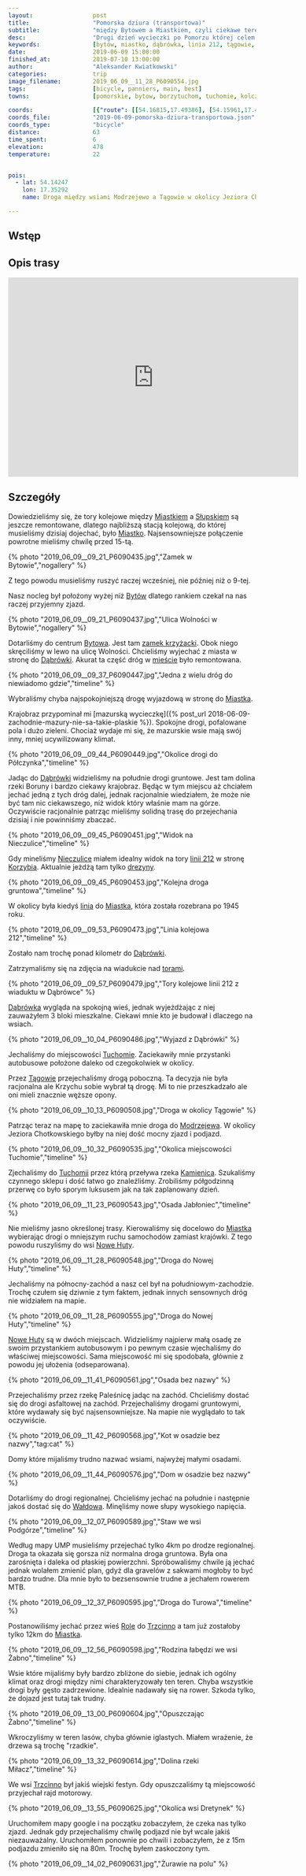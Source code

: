 ```yaml
---
layout:                 post
title:                  "Pomorska dziura (transportowa)"
subtitle:               "między Bytowem a Miastkiem, czyli ciekawe tereny na rower ze zniechęcającym dojazdem"
desc:                   "Drugi dzień wycieczki po Pomorzu której celem było poznanie kolejnej mało popularnej części Polski. Nie ma tu dobrego połączenia kolejowego, większość kieruje się na pobliskie Kaszuby albo nad Morze Bałtyckie. Ostatecznie zobaczyłem fragment tego co chciałem i będę musiał tutaj jeszcze przyjechać z bardziej zaplanowaną trasą rowerową."
keywords:               [bytów, miastko, dąbrówka, linia 212, tągowie, tuchomie, trzcinno, żabno, lasy, pomorskie, odludzie]
date:                   2019-06-09 15:00:00
finished_at:            2019-07-10 13:00:00
author:                 "Aleksander Kwiatkowski"
categories:             trip
image_filename:         2019_06_09__11_28_P6090554.jpg
tags:                   [bicycle, panniers, main, best]
towns:                  [pomorskie, bytow, borzytuchom, tuchomie, kolczyglowy, miastko, trzebielino]

coords:                 [{"route": [[54.16815,17.49386], [54.15961,17.43086], [54.16584,17.41009], [54.13317,17.36357], [54.10882,17.32803], [54.12210,17.29439], [54.10902,17.22744], [54.07852,17.21336], [54.07811,17.20032], [54.11254,17.14676], [54.10399,17.12977], [54.08657,17.13577], [54.09040,17.06780], [54.07550,17.06797], [54.02904,17.00977], [54.00160,16.98076], [53.99696,16.96634]], "type": "bicycle"}]
coords_file:            "2019-06-09-pomorska-dziura-transportowa.json"
coords_type:            "bicycle"
distance:               63
time_spent:             6
elevation:              478
temperature:            22


pois:
  - lat: 54.14247
    lon: 17.35292
    name: Droga między wsiami Modrzejewo a Tągowie w okolicy Jeziora Chotkowskiego. Bardzo możliwy solidny zjazd

---
```


[wiki-miastko]: https://pl.wikipedia.org/wiki/Miastko
[wiki-slupsk]: https://pl.wikipedia.org/wiki/S%C5%82upsk
[wiki-bytow]: https://pl.wikipedia.org/wiki/Byt%C3%B3w
[wiki-dabrowka]: https://pl.wikipedia.org/wiki/D%C4%85br%C3%B3wka_(powiat_bytowski)
[wiki-nieczulice]: https://pl.wikipedia.org/wiki/Nieczulice_(wojew%C3%B3dztwo_pomorskie)
[wiki-korzybie]: https://pl.wikipedia.org/wiki/Korzybie_(wojew%C3%B3dztwo_pomorskie)
[wiki-tuchomie]: https://pl.wikipedia.org/wiki/Tuchomie
[wiki-tagowie]: https://pl.wikipedia.org/wiki/T%C4%85gowie
[wiki-modrzejewo]: https://pl.wikipedia.org/wiki/Modrzejewo_(gmina_Tuchomie)
[wiki-kamienica-rzeka]: https://pl.wikipedia.org/wiki/Kamienica_(dop%C5%82yw_S%C5%82upi)
[wiki-nowe-huty]: https://pl.wikipedia.org/wiki/Nowe_Huty
[wiki-waldowo]: https://pl.wikipedia.org/wiki/Wa%C5%82dowo_(wojew%C3%B3dztwo_pomorskie)
[wiki-role]: https://pl.wikipedia.org/wiki/Role_(wojew%C3%B3dztwo_pomorskie)
[wiki-trzcinno]: https://pl.wikipedia.org/wiki/Trzcinno_(wojew%C3%B3dztwo_pomorskie)
[wiki-bytow-miastko]: https://pl.wikipedia.org/wiki/Linia_kolejowa_Byt%C3%B3w_-_Miastko
[wiki-linia-212]: https://pl.wikipedia.org/wiki/Linia_kolejowa_nr_212
[wiki-zamek-w-bytowie]: https://pl.wikipedia.org/wiki/Zamek_w_Bytowie
[bytowskie-drezyny]: https://www.facebook.com/BytowskieDrezyny/

## Wstęp


## Opis trasy

<iframe height='405' width='590' frameborder='0' allowtransparency='true' scrolling='no' src='https://www.strava.com/activities/2438224062/embed/e61533dd7b649cb6afa8076651421cd3f79e4787'></iframe>

## Szczegóły

Dowiedzieliśmy się, że tory kolejowe między [Miastkiem][wiki-miastko]
a [Słupskiem][wiki-slupsk] są jeszcze remontowane, dlatego najbliższą
stacją kolejową, do której musieliśmy dzisiaj dojechać, było [Miastko][wiki-miastko].
Najsensowniejsze połączenie powrotne mieliśmy chwilę przed 15-tą.

{% photo "2019_06_09__09_21_P6090435.jpg","Zamek w Bytowie","nogallery" %}

Z tego powodu musieliśmy ruszyć raczej wcześniej, nie później niż o 9-tej.

Nasz nocleg był położony wyżej niż [Bytów][wiki-bytow] dlatego rankiem
czekał na nas raczej przyjemny zjazd.

{% photo "2019_06_09__09_21_P6090437.jpg","Ulica Wolności w Bytowie","nogallery" %}

Dotarliśmy do centrum [Bytowa][wiki-bytow]. Jest
tam [zamek krzyżacki][wiki-zamek-w-bytowie]. Obok niego skręciliśmy w lewo na ulicę
Wolności. Chcieliśmy wyjechać z miasta w stronę do [Dąbrówki][wiki-dabrowka].
Akurat ta część dróg w [mieście][wiki-bytow] było remontowana.

{% photo "2019_06_09__09_37_P6090447.jpg","Jedna z wielu dróg do niewiadomo gdzie","timeline" %}

Wybraliśmy chyba najspokojniejszą drogę wyjazdową w stronę do [Miastka][wiki-miastko].

Krajobraz przypominał mi
[mazurską wycieczkę]({% post_url 2018-06-09-zachodnie-mazury-nie-sa-takie-plaskie %}).
Spokojne drogi, pofalowane pola i dużo zieleni. Chociaż wydaje mi się, że mazurskie
wsie mają swój inny, mniej ucywilizowany klimat.

{% photo "2019_06_09__09_44_P6090449.jpg","Okolice drogi do Półczynka","timeline" %}

Jadąc do [Dąbrówki][wiki-dabrowka] widzieliśmy na południe drogi gruntowe.
Jest tam dolina rzeki Boruny i bardzo ciekawy
krajobraz. Będąc w tym miejscu aż chciałem jechać jedną z tych dróg dalej,
jednak racjonalnie wiedziałem,
że może nie być tam nic ciekawszego, niż widok który właśnie mam na górze.
Oczywiście racjonalnie patrząc mieliśmy solidną trasę do przejechania dzisiaj
i nie powinniśmy zbaczać.

{% photo "2019_06_09__09_45_P6090451.jpg","Widok na Nieczulice","timeline" %}

Gdy mineliśmy [Nieczulice][wiki-nieczulice] miałem idealny widok na
tory [linii 212][wiki-linia-212] w stronę [Korzybia][wiki-korzybie].
Aktualnie jeżdżą tam tylko [drezyny][bytowskie-drezyny].

{% photo "2019_06_09__09_45_P6090453.jpg","Kolejna droga gruntowa","timeline" %}

W okolicy była kiedyś [linia][wiki-bytow-miastko] do [Miastka][wiki-miastko],
która została rozebrana po 1945 roku.

{% photo "2019_06_09__09_53_P6090473.jpg","Linia kolejowa 212","timeline" %}

Zostało nam trochę ponad kilometr do [Dąbrówki][wiki-dabrowka].

Zatrzymaliśmy się na zdjęcia na wiadukcie nad [torami][wiki-linia-212].

{% photo "2019_06_09__09_57_P6090479.jpg","Tory kolejowe linii 212 z wiaduktu w Dąbrówce" %}

[Dąbrówka][wiki-dabrowka] wygląda na spokojną wieś, jednak wyjeżdżając z niej
zauważyłem 3 bloki mieszkalne. Ciekawi mnie kto je budował i dlaczego na wsiach.

{% photo "2019_06_09__10_04_P6090486.jpg","Wyjazd z Dąbrówki" %}

Jechaliśmy do miejscowości [Tuchomie][wiki-tuchomie]. Zaciekawiły mnie przystanki
autobusowe położone daleko od czegokolwiek w okolicy.

Przez [Tągowie][wiki-tagowie] przejechaliśmy drogą poboczną. Ta decyzja nie
była racjonalna ale Krzychu sobie wybrał tą drogę. Mi to nie przeszkadzało
ale oni mieli znacznie węższe opony.

{% photo "2019_06_09__10_13_P6090508.jpg","Droga w okolicy Tągowie" %}  

Patrząc teraz na mapę to zaciekawiła mnie droga do [Modrzejewa][wiki-modrzejewo].
W okolicy Jeziora Chotkowskiego byłby na niej dość mocny zjazd i podjazd.

{% photo "2019_06_09__10_32_P6090535.jpg","Okolica miejscowości Tuchomie","timeline" %}  

Zjechaliśmy do [Tuchomii][wiki-tuchomie] przez którą przeływa rzeka
[Kamienica][wiki-kamienica-rzeka]. Szukaliśmy czynnego sklepu i
dość łatwo go znaleźliśmy. Zrobiliśmy półgodzinną przerwę co było sporym
luksusem jak na tak zaplanowany dzień.

{% photo "2019_06_09__11_23_P6090543.jpg","Osada Jabłoniec","timeline" %}

Nie mieliśmy jasno określonej trasy. Kierowaliśmy się docelowo do [Miastka][wiki-miastko]
wybierając drogi o mniejszym ruchu samochodów zamiast krajówki. Z tego powodu ruszyliśmy
do wsi [Nowe Huty][wiki-nowe-huty].

{% photo "2019_06_09__11_28_P6090548.jpg","Droga do Nowej Huty","timeline" %}

Jechaliśmy na północny-zachód a nasz cel był na południowym-zachodzie.
Trochę czułem się dziwnie z tym faktem, jednak innych sensownych dróg nie
widziałem na mapie.

{% photo "2019_06_09__11_28_P6090555.jpg","Droga do Nowej Huty","timeline" %}

[Nowe Huty][wiki-nowe-huty] są w dwóch miejscach. Widzieliśmy najpierw małą
osadę ze swoim przystankiem autobusowym i po pewnym czasie wjechaliśmy
do właściwej miejscowości. Sama miejscowość mi się spodobała, głównie z
powodu jej ułożenia (odseparowana).

{% photo "2019_06_09__11_41_P6090561.jpg","Osada bez nazwy" %}

Przejechaliśmy przez rzekę Paleśnicę jadąc na zachód.
Chcieliśmy dostać się do drogi asfaltowej na zachód. Przejechaliśmy
drogami gruntowymi, które wydawały się być najsensowniejsze. Na mapie
nie wyglądało to tak oczywiście.

{% photo "2019_06_09__11_42_P6090568.jpg","Kot w osadzie bez nazwy","tag:cat" %}

Domy które mijaliśmy trudno nazwać wsiami, najwyżej małymi osadami.

{% photo "2019_06_09__11_44_P6090576.jpg","Dom w osadzie bez nazwy" %}

Dotarliśmy do drogi regionalnej. Chcieliśmy jechać na południe i następnie
jakoś dostać się do [Wałdowa][wiki-waldowo]. Minęliśmy nowe słupy wysokiego
napięcia.

{% photo "2019_06_09__12_07_P6090589.jpg","Staw we wsi Podgórze","timeline" %}

Według mapy UMP musieliśmy przejechać tylko 4km po drodze regionalnej. Droga
ta okazała się gorsza niż normalna droga gruntowa. Była ona zarośnięta i
daleka od płaskiej powierzchni. Spróbowaliśmy chwile ją jechać
jednak wolałem zmienić plan,
gdyż dla gravelów z sakwami mogłoby to być bardzo trudne. Dla mnie
było to bezsensownie trudne a jechałem rowerem MTB.

{% photo "2019_06_09__12_37_P6090595.jpg","Droga do Turowa","timeline" %}

Postanowiliśmy jechać przez wieś [Role][wiki-role] do [Trzcinno][wiki-trzcinno]
a tam już zostałoby tylko 12km do [Miastka][wiki-miastko].

{% photo "2019_06_09__12_56_P6090598.jpg","Rodzina łabędzi we wsi Żabno","timeline" %}

Wsie które mijaliśmy były bardzo zbliżone do siebie, jednak ich ogólny klimat
oraz drogi między nimi charakteryzowały ten teren. Chyba wszystkie drogi były
gęsto zadrzewione. Idealnie nadawały się na rower. Szkoda tylko, że dojazd jest
tutaj tak trudny.

{% photo "2019_06_09__13_00_P6090604.jpg","Opuszczając Żabno","timeline" %}

Wkroczyliśmy w teren lasów, chyba głównie iglastych. Miałem wrażenie, że
drzewa są trochę "rzadkie".

{% photo "2019_06_09__13_32_P6090614.jpg","Dolina rzeki Miłacz","timeline" %}

We wsi [Trzcinno][wiki-trzcinno] był jakiś wiejski festyn. Gdy opuszczaliśmy
tą miejscowość przyjechał rajd motorowy.

{% photo "2019_06_09__13_55_P6090625.jpg","Okolica wsi Dretynek" %}

Uruchomiłem mapy google i na początku zobaczyłem, że czeka nas tylko zjazd.
Jednak gdy przejechaliśmy chwilę podjazd nie był wcale jakiś niezauważalny.
Uruchomiłem ponownie po chwili i zobaczyłem, że z 15m podjazdu
zmieniło się na 80m. Trochę byłem zaskoczony tym.

{% photo "2019_06_09__14_02_P6090631.jpg","Żurawie na polu" %}
